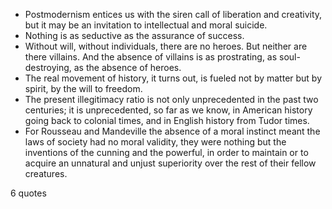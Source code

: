  - Postmodernism entices us with the siren call of liberation and creativity, but it may be an invitation to intellectual and moral suicide.
 - Nothing is as seductive as the assurance of success.
 - Without will, without individuals, there are no heroes. But neither are there villains. And the absence of villains is as prostrating, as soul-destroying, as the absence of heroes.
 - The real movement of history, it turns out, is fueled not by matter but by spirit, by the will to freedom.
 - The present illegitimacy ratio is not only unprecedented in the past two centuries; it is unprecedented, so far as we know, in American history going back to colonial times, and in English history from Tudor times.
 - For Rousseau and Mandeville the absence of a moral instinct meant the laws of society had no moral validity, they were nothing but the inventions of the cunning and the powerful, in order to maintain or to acquire an unnatural and unjust superiority over the rest of their fellow creatures.

6 quotes